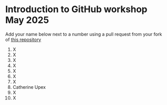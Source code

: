 # Introduction to GitHub workshop May 2025 

Add your name below next to a number using a pull request from your fork of [this repository](https://github.com/the-turing-way/workshops)

1. X
2. X
3. X
4. X
5. X
6. X
7. X
8. Catherine Upex
9. X
10. X
